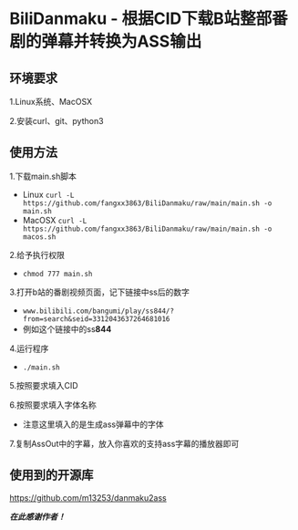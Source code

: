 # BiliDanmaku - 根据CID下载B站整部番剧的弹幕并转换为ASS输出
## 环境要求
1.Linux系统、MacOSX

2.安装curl、git、python3
## 使用方法
1.下载main.sh脚本
  - Linux ```curl -L https://github.com/fangxx3863/BiliDanmaku/raw/main/main.sh -o main.sh```
  - MacOSX ```curl -L https://github.com/fangxx3863/BiliDanmaku/raw/main/main.sh -o macos.sh```
  
2.给予执行权限
  - ```chmod 777 main.sh```
  
3.打开b站的番剧视频页面，记下链接中ss后的数字
  - ```www.bilibili.com/bangumi/play/ss844/?from=search&seid=3312043637264681016```
  - 例如这个链接中的ss**844** 

4.运行程序
  - ```./main.sh```
  
5.按照要求填入CID

6.按照要求填入字体名称
  - 注意这里填入的是生成ass弹幕中的字体

7.复制AssOut中的字幕，放入你喜欢的支持ass字幕的播放器即可

## 使用到的开源库
https://github.com/m13253/danmaku2ass

***在此感谢作者！***
